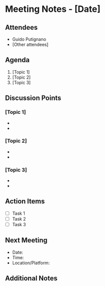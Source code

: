 # Meeting Notes - [Date]

## Attendees
- Guido Putignano
- [Other attendees]

## Agenda
1. [Topic 1]
2. [Topic 2]
3. [Topic 3]

## Discussion Points
### [Topic 1]
- 
- 

### [Topic 2]
- 
- 

### [Topic 3]
- 
- 

## Action Items
- [ ] Task 1
- [ ] Task 2
- [ ] Task 3

## Next Meeting
- Date: 
- Time: 
- Location/Platform: 

## Additional Notes
